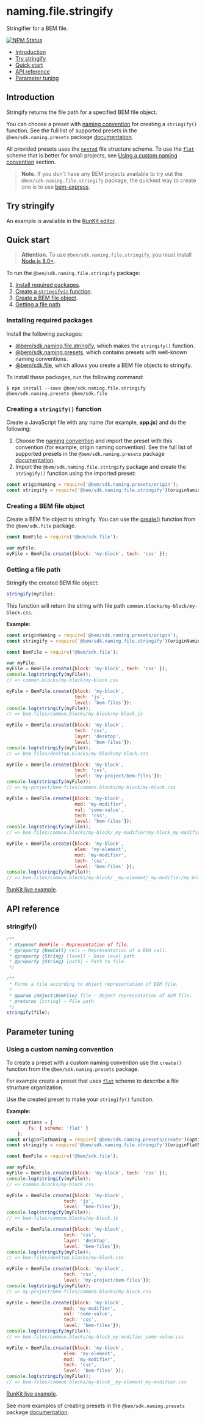# naming.file.stringify

Stringifier for a BEM file.

[![NPM Status][npm-img]][npm]

[npm]:          https://www.npmjs.org/package/@bem/sdk.naming.file.stringify
[npm-img]:      https://img.shields.io/npm/v/@bem/sdk.naming.file.stringify.svg

* [Introduction](#introduction)
* [Try stringify](#try-stringify)
* [Quick start](#quick-start)
* [API reference](#api-reference)
* [Parameter tuning](#parameter-tuning)

## Introduction

Stringify returns the file path for a specified BEM file object.

You can choose a preset with [naming convention](https://en.bem.info/methodology/naming-convention/) for creating a `stringify()` function. See the full list of supported presets in the `@bem/sdk.naming.presets` package [documentation](https://github.com/bem/bem-sdk/tree/master/packages/naming.presets#naming-conventions).

All provided presets uses the [`nested`](https://en.bem.info/methodology/filestructure/#nested) file structure scheme. To use the [`flat`](https://en.bem.info/methodology/filestructure/#flat) scheme that is better for small projects, see [Using a custom naming convention](#using-a-custom-naming-convention) section.

> **Note.** If you don't have any BEM projects available to try out the `@bem/sdk.naming.file.stringify` package, the quickest way to create one is to use [bem-express](https://github.com/bem/bem-express).

## Try stringify

An example is available in the [RunKit editor](https://runkit.com/migs911/how-bem-sdk-naming-file-stringify-works).

## Quick start

> **Attention.** To use `@bem/sdk.naming.file.stringify`, you must install [Node.js 8.0+](https://nodejs.org/en/download/).

To run the `@bem/sdk.naming.file.stringify` package:

1. [Install required packages](#installing-required-packages).
2. [Create a `stringify()` function](#creating-a-stringify-function).
3. [Create a BEM file object](#creating-a-bem-file-object).
4. [Getting a file path](#getting-a-file-path).

### Installing required packages

Install the following packages:

* [@bem/sdk.naming.file.stringify](https://www.npmjs.org/package/@bem/sdk.naming.file.stringify), which makes the `stringify()` function.
* [@bem/sdk.naming.presets](https://www.npmjs.com/package/@bem/sdk.naming.presets), which contains presets with well-known naming conventions.
* [@bem/sdk.file](https://www.npmjs.com/package/@bem/sdk.file), which allows you create a BEM file objects to stringify.

To install these packages, run the following command:

```
$ npm install --save @bem/sdk.naming.file.stringify @bem/sdk.naming.presets @bem/sdk.file
```

### Creating a `stringify()` function

Create a JavaScript file with any name (for example, **app.js**) and do the following:

1. Choose the [naming convention](https://bem.info/methodology/naming-convention/) and import the preset with this convention (for example, origin naming convention).
    See the full list of supported presets in the `@bem/sdk.naming.presets` package [documentation](https://github.com/bem/bem-sdk/tree/master/packages/naming.presets#naming-conventions).
1. Import the `@bem/sdk.naming.file.stringify` package and create the `stringify()` function using the imported preset:

```js
const originNaming = require('@bem/sdk.naming.presets/origin');
const stringify = require('@bem/sdk.naming.file.stringify')(originNaming);
```

### Creating a BEM file object

Create a BEM file object to stringify. You can use the [create()](https://github.com/bem/bem-sdk/tree/master/packages/file#createobject) function from the `@bem/sdk.file` package.

```js
const BemFile = require('@bem/sdk.file');

var myFile;
myFile = BemFile.create({block: 'my-block', tech: 'css' });
```

### Getting a file path

Stringify the created BEM file object:

```js
stringify(myFile);
```

This function will return the string with file path `common.blocks/my-block/my-block.css`.

**Example:**

```js
const originNaming = require('@bem/sdk.naming.presets/origin');
const stringify = require('@bem/sdk.naming.file.stringify')(originNaming);

const BemFile = require('@bem/sdk.file');

var myFile;
myFile = BemFile.create({block: 'my-block', tech: 'css' });
console.log(stringify(myFile));
// => common.blocks/my-block/my-block.css

myFile = BemFile.create({block: 'my-block',
                         tech: 'js',
                         level: 'bem-files'});
console.log(stringify(myFile));
// => bem-files/common.blocks/my-block/my-block.js

myFile = BemFile.create({block: 'my-block',
                         tech: 'css',
                         layer: 'desktop',
                         level: 'bem-files'});
console.log(stringify(myFile));
// => bem-files/desktop.blocks/my-block/my-block.css

myFile = BemFile.create({block: 'my-block',
                         tech: 'css',
                         level: 'my-project/bem-files'});
console.log(stringify(myFile));
// => my-project/bem-files/common.blocks/my-block/my-block.css

myFile = BemFile.create({block: 'my-block',
                         mod: 'my-modifier',
                         val: 'some-value',
                         tech: 'css',
                         level: 'bem-files'});
console.log(stringify(myFile));
// => bem-files/common.blocks/my-block/_my-modifier/my-block_my-modifier_some-value.css

myFile = BemFile.create({block: 'my-block',
                         elem: 'my-element',
                         mod: 'my-modifier',
                         tech: 'css',
                         level: 'bem-files' });
console.log(stringify(myFile));
// => bem-files/common.blocks/my-block/__my-element/_my-modifier/my-block__my-element_my-modifier.css
```

[RunKit live example](https://runkit.com/migs911/naming-file-stringify-using-origin-convention).

## API reference

### stringify()

```js
/**
 * @typedef BemFile — Representation of file.
 * @property {BemCell} cell — Representation of a BEM cell.
 * @property {String} [level] — Base level path.
 * @property {String} [path] — Path to file.
 */

/**
 * Forms a file according to object representation of BEM file.
 *
 * @param {Object|BemFile} file — Object representation of BEM file.
 * @returns {string} — File path.
 */
stringify(file);
```

## Parameter tuning

### Using a custom naming convention

To create a preset with a custom naming convention use the `create()` function from the `@bem/sdk.naming.presets` package.

For example create a preset that uses [`flat`](https://en.bem.info/methodology/filestructure/#flat) scheme to describe a file structure organization.

Use the created preset to make your `stringify()` function.

**Example:**

```js
const options = {
        fs: { scheme: 'flat' }
    };
const originFlatNaming = require('@bem/sdk.naming.presets/create')(options);
const stringify = require('@bem/sdk.naming.file.stringify')(originFlatNaming);

const BemFile = require('@bem/sdk.file');

var myFile;
myFile = BemFile.create({block: 'my-block', tech: 'css' });
console.log(stringify(myFile));
// => common.blocks/my-block.css

myFile = BemFile.create({block: 'my-block',
                     tech: 'js',
                     level: 'bem-files'});
console.log(stringify(myFile));
// => bem-files/common.blocks/my-block.js

myFile = BemFile.create({block: 'my-block',
                     tech: 'css',
                     layer: 'desktop',
                     level: 'bem-files'});
console.log(stringify(myFile));
// => bem-files/desktop.blocks/my-block.css

myFile = BemFile.create({block: 'my-block',
                     tech: 'css',
                     level: 'my-project/bem-files'});
console.log(stringify(myFile));
// => my-project/bem-files/common.blocks/my-block.css

myFile = BemFile.create({block: 'my-block',
                     mod: 'my-modifier',
                     val: 'some-value',
                     tech: 'css',
                     level: 'bem-files'});
console.log(stringify(myFile));
// => bem-files/common.blocks/my-block_my-modifier_some-value.css

myFile = BemFile.create({block: 'my-block',
                     elem: 'my-element',
                     mod: 'my-modifier',
                     tech: 'css',
                     level: 'bem-files' });
console.log(stringify(myFile));
// => bem-files/common.blocks/my-block__my-element_my-modifier.css
```

[RunKit live example](https://runkit.com/migs911/naming-file-stringify-stringify-using-a-custom-naming-convention).

See more examples of creating presets in the `@bem/sdk.naming.presets` package [documentation](https://github.com/bem/bem-sdk/tree/master/packages/naming.presets).